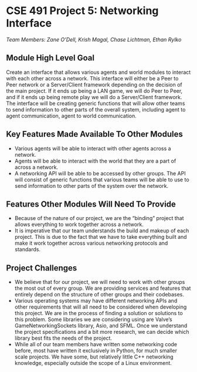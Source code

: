 # CSE 491 Project 5: Networking Interface

*Team Members: Zane O’Dell, Krish Magal, Chase Lichtman, Ethan Rylko*

## Module High Level Goal
Create an interface that allows various agents and world modules to interact with each other across a network. 
This interface will either be a Peer to Peer network or a Server/Client framework depending on the decision of the main project.  If it ends up being a LAN game, we will do Peer to Peer, and if it ends up being remote play we will do a Server/Client framework.
The interface will be creating generic functions that will allow other teams to send information to other parts of the overall system, including agent to agent communication, agent to world communication.

## Key Features Made Available To Other Modules
* Various agents will be able to interact with other agents across a network.
* Agents will be able to interact with the world that they are a part of across a network.
* A networking API will be able to be accessed by other groups. The API will consist of generic functions that various teams will be able to use to send information to other parts of the system over the network. 

## Features Other Modules Will Need To Provide
* Because of the nature of our project, we are the “binding” project that allows everything to work together across a network.
* It is imperative that our team understands the build and makeup of each project. This is due to the fact that we have to take everything built and make it work together across various networking protocols and standards.

## Project Challenges
* We believe that for our project, we will need to work with other groups the most out of every group. We are providing services and features that entirely depend on the structure of other groups and their codebases. 
* Various operating systems may have different networking APIs and other requirements that will all need to be considered when developing this project. We are in the process of finding a solution or solutions to this problem. Some libraries we are considering using are Valve’s GameNetworkingSockets library, Asio, and SFML. Once we understand the project specifications and a bit more research, we can decide which library best fits the needs of the project. 
* While all of our team members have written some networking code before, most have written it exclusively in Python, for much smaller scale projects. We have some, but relatively little C++ networking knowledge, especially outside the scope of a Linux environment.
